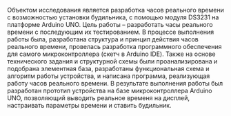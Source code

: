Объектом исследования является разработка часов реального времени с возможностью установки будильника, с помощью модуля DS3231 на платформе Arduino UNO. 
Цель работы – разработать часы реального времени с последующим их тестированием. 
В процессе выполнения работы была, разработана структура и принцип действия часов реального времени, провелась разработка программного обеспечения для самого микроконтроллера (скетч в Arduino IDE). Также на основе технического задания и структурной схемы были проанализирована и подобрана элементная база, разработаны функциональная схема и алгоритм работы устройства, и написана программа, реализующая работу часов реального времени.
В результате выполнения работы был разработан прототип устройства на базе микроконтроллера Arduino UNO, позволяющий выводить реальное временя на дисплей, настраивать параметры времени и ставить будильник.
